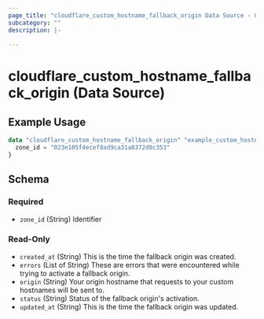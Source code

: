 ```yaml
---
page_title: "cloudflare_custom_hostname_fallback_origin Data Source - Cloudflare"
subcategory: ""
description: |-
  
---
```


# cloudflare_custom_hostname_fallback_origin (Data Source)



## Example Usage

```terraform
data "cloudflare_custom_hostname_fallback_origin" "example_custom_hostname_fallback_origin" {
  zone_id = "023e105f4ecef8ad9ca31a8372d0c353"
}
```

<!-- schema generated by tfplugindocs -->
## Schema

### Required

- `zone_id` (String) Identifier

### Read-Only

- `created_at` (String) This is the time the fallback origin was created.
- `errors` (List of String) These are errors that were encountered while trying to activate a fallback origin.
- `origin` (String) Your origin hostname that requests to your custom hostnames will be sent to.
- `status` (String) Status of the fallback origin's activation.
- `updated_at` (String) This is the time the fallback origin was updated.


